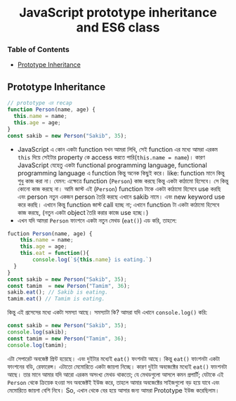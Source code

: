  <br />
 <p align="center">
    <h1 align="center">JavaScript prototype inheritance and ES6 class</h1>
</p>

### Table of Contents

- [Prototype Inheritance](#prototype-inheritance)

## Prototype Inheritance

```javascript
// prototype এর recap
function Person(name, age) {
  this.name = name;
  this.age = age;
}
const sakib = new Person("Sakib", 35);
```

- JavaScript এ কোন একটা function যখন আমরা লিখি, সেই function এর মধ্যে আমরা এরকম `this` দিয়ে সেইটার property কে access করতে পারি(`this.name = name`)। কারণ JavaScript যেহেতু একটা functional programming language, functional programming language এ function কিন্তু অনেক কিছুই করে। like: function মানে কিন্তু শুধু কাজ করা না। যেমন: এক্ষেত্রে function (`Person`) কাজ করছে কিন্তু একটা কাঠামো হিসেবে। সে কিন্তু কোনো কাজ করছে না। আমি জাস্ট এই (`Person`) function টাকে একটা কাঠামো হিসেবে use করছি এবং person নতুন একজন person তৈরি করছে এখানে sakib নামে। এবং new keyword use করে করছি। এখানে কিন্তু function জাস্ট call হচ্ছে না; এখানে function টা একটা কাঠামো হিসেবে কাজ করছে, (নতুন একটা object তৈরি করার কাজে use হচ্ছে।)
- এখন যদি আমরা `Person` ফাংশনে একটা নতুন মেথড (`eat()`) এড করি, তাহলে:

```javascript
fuction Person(name, age) {
	this.name = name;
	this.age = age;
	this.eat = function(){
		console.log(`${this.name} is eating.`)
  }
}
const sakib = new Person("Sakib", 35);
const tamim  = new Person("Tamim", 36);
sakib.eat(); // Sakib is eating.
tamim.eat() // Tamim is eating.
```

কিন্তু এই প্রসেসের মধ্যে একটা সমস্যা আছে। সমস্যাটা কি?
আমরা যদি এখানে `console.log()` করি:

```javascript
const sakib = new Person("Sakib", 35);
console.log(sakib);
const tamim = new Person("Tamim", 36);
console.log(tamim);
```

এটা সেপারেট অবজেক্ট প্রিন্ট হয়েছে। এবং দুইটার মধ্যেই `eat()` ফংশনটা আছে।
কিন্তু `eat()` ফাংশনটা একটা ফাংশনের বডি, রেফারেন্স। এটাতো মেমোরিতে একটা জায়গা নিচ্ছে। কারণ দুইটা অবজেক্টের মধ্যেই `eat()` ফাংশনটা আছে। তার মানে আমার যদি আরো এরকম অসংখ্য মেথড থাকতো; যে মেথডগুলো আসলে কমন প্রপার্টি; যেটাকে এই `Person` থেকে ক্রিয়েক হওয়া সব অবজেক্টই ইউজ করে, তাহলে আমার অবজেক্টের সাইজগুলো বড় হয়ে যাবে এবং মেমোরিতে জায়গা বেশি নিবে। So, এখান থেকে বের হয়ে আসার জন্য আমরা Prototype ইউজ করেছিলাম।
